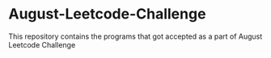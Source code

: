 # August-Leetcode-Challenge
This repository contains the programs that got accepted as a part of August Leetcode Challenge

